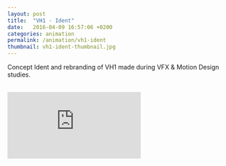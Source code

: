 ```yaml
---
layout: post
title:  "VH1 - Ident"
date:   2016-04-09 16:57:06 +0200
categories: animation
permalink: /animation/vh1-ident
thumbnail: vh1-ident-thumbnail.jpg
---
```

Concept Ident and rebranding of VH1 made during VFX & Motion Design studies.
<br />
<br />
<!-- <iframe src="https://player.vimeo.com/video/23381805?badge=0&byline=0&portrait=0&title=0&player_id=0&color=fa3635" display="flex" width="720" height="405" frameborder="0" webkitallowfullscreen mozallowfullscreen allowfullscreen></iframe> -->

<div class="auto-resizable-iframe">
  <div>
    <iframe frameborder="0" allowfullscreen="" webkitallowfullscreen mozallowfullscreen allowfullscreen src="https://player.vimeo.com/video/23381805?badge=0&byline=0&portrait=0&title=0&player_id=0&color=fa3635"></iframe>
  </div>
</div>

